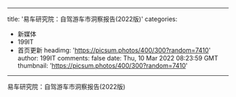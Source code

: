 
---
title: '易车研究院：自驾游车市洞察报告(2022版)'
categories: 
 - 新媒体
 - 199IT
 - 首页更新
headimg: 'https://picsum.photos/400/300?random=7410'
author: 199IT
comments: false
date: Thu, 10 Mar 2022 08:23:59 GMT
thumbnail: 'https://picsum.photos/400/300?random=7410'
---

<div>   
易车研究院：自驾游车市洞察报告(2022版)  
</div>
            